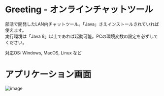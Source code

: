 # Greeting - オンラインチャットツール
部活で開発したLAN内チャットツール。「Java」さえインストールされていれば使えます。  
実行環境は「Java 8」以上であれば起動可能。PCの環境変数の設定を必ずしてください。

対応OS: Windows, MacOS, Linux など
# アプリケーション画面
![image](https://user-images.githubusercontent.com/109849033/180603413-d9260584-eb67-436d-a648-d3eca091d1da.png)

